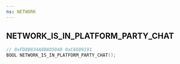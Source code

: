 ```yaml
---
ns: NETWORK
---
```

## NETWORK_IS_IN_PLATFORM_PARTY_CHAT

```c
// 0xFD8B834A8BA05048 0xC6609191
BOOL NETWORK_IS_IN_PLATFORM_PARTY_CHAT();
```

